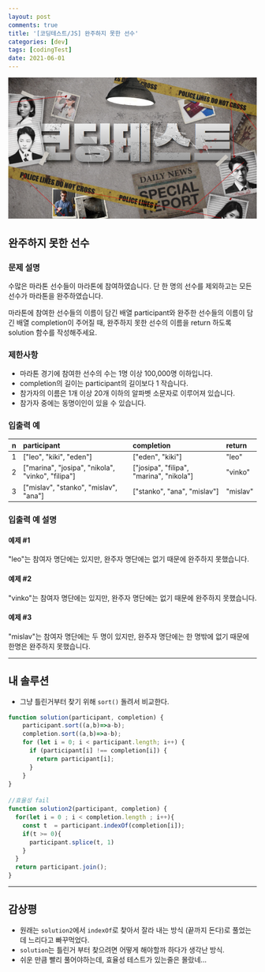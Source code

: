 ```yaml
---
layout: post
comments: true
title: '[코딩테스트/JS] 완주하지 못한 선수'
categories: [dev]
tags: [codingTest]
date: 2021-06-01
---
```

![headerimg](/assets/img/subcate/coding.png)

## 완주하지 못한 선수

### 문제 설명
수많은 마라톤 선수들이 마라톤에 참여하였습니다. 단 한 명의 선수를 제외하고는 모든 선수가 마라톤을 완주하였습니다.

마라톤에 참여한 선수들의 이름이 담긴 배열 participant와 완주한 선수들의 이름이 담긴 배열 completion이 주어질 때, 완주하지 못한 선수의 이름을 return 하도록 solution 함수를 작성해주세요.

### 제한사항
* 마라톤 경기에 참여한 선수의 수는 1명 이상 100,000명 이하입니다.
* completion의 길이는 participant의 길이보다 1 작습니다.
* 참가자의 이름은 1개 이상 20개 이하의 알파벳 소문자로 이루어져 있습니다.
* 참가자 중에는 동명이인이 있을 수 있습니다.

### 입출력 예

|n|participant|completion|return|
|:------:|:----------|:---------|:---|
|1|["leo", "kiki", "eden"]|["eden", "kiki"]|"leo"|
|2|["marina", "josipa", "nikola", "vinko", "filipa"]|["josipa", "filipa", "marina", "nikola"]|"vinko"|
|3|["mislav", "stanko", "mislav", "ana"]|["stanko", "ana", "mislav"]|	"mislav"|

### 입출력 예 설명
#### 예제 #1
"leo"는 참여자 명단에는 있지만, 완주자 명단에는 없기 때문에 완주하지 못했습니다.

#### 예제 #2
"vinko"는 참여자 명단에는 있지만, 완주자 명단에는 없기 때문에 완주하지 못했습니다.

#### 예제 #3
"mislav"는 참여자 명단에는 두 명이 있지만, 완주자 명단에는 한 명밖에 없기 때문에 한명은 완주하지 못했습니다.


<hr/>

## 내 솔루션
* 그냥 틀린거부터 찾기 위해 `sort()` 돌려서 비교한다.

```javascript
function solution(participant, completion) {
    participant.sort((a,b)=>a-b);
    completion.sort((a,b)=>a-b);
    for (let i = 0; i < participant.length; i++) {
      if (participant[i] !== completion[i]) {
        return participant[i];
      }
    }
}

//효율성 fail
function solution2(participant, completion) {
  for(let i = 0 ; i < completion.length ; i++){
    const t  = participant.indexOf(completion[i]);
    if(t >= 0){
      participant.splice(t, 1)
    }
  }
  return participant.join();
}
```

<hr/>

## 감상평
* 원래는 `solution2`에서 `indexOf`로 찾아서 잘라 내는 방식 (끝까지 돈다)로 풀었는데 느리다고 빠꾸먹었다.
* `solution`는 틀린거 부터 찾으려면 어떻게 해야할까 하다가 생각난 방식.
* 쉬운 만큼 빨리 풀어야하는데, 효율성 테스트가 있는줄은 몰랐네...